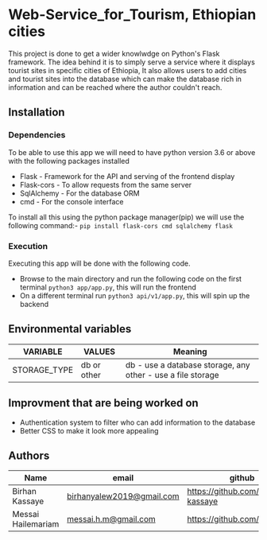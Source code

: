# Web-Service_for_Tourism, Ethiopian cities

This project is done to get a wider knowlwdge on Python's Flask framework. The idea behind it is to simply serve a service where it displays tourist sites in specific cities of Ethiopia, It also allows users to add cities and tourist sites into the database which can make the database rich in information and can be reached where the author couldn't reach.

## Installation

### Dependencies

To be able to use this app we will need to have python version 3.6 or above with the following packages installed

- Flask - Framework for the API and serving of the frontend display
- Flask-cors - To allow requests from the same server
- SqlAlchemy - For the database ORM
- cmd - For the console interface

To install all this using the python package manager(pip) we will use the following command:-
`pip install flask-cors cmd sqlalchemy flask`

### Execution

Executing this app will be done with the following code.

- Browse to the main directory and run the following code on the first terminal
  `python3 app/app.py`, this will run the frontend
- On a different terminal run
  `python3 api/v1/app.py`, this will spin up the backend

## Environmental variables

| VARIABLE     | VALUES      | Meaning                                                     |
| ------------ | ----------- | ----------------------------------------------------------- |
| STORAGE_TYPE | db or other | db - use a database storage, any other - use a file storage |

## Improvment that are being worked on

- Authentication system to filter who can add information to the database
- Better CSS to make it look more appealing

## Authors

| Name               | email                     | github                            |
| ------------------ | ------------------------- | --------------------------------- |
| Birhan Kassaye     | birhanyalew2019@gmail.com | https://github.com/birhan-kassaye |
| Messai Hailemariam | messai.h.m@gmail.com      | https://github.com/hmmessai       |
